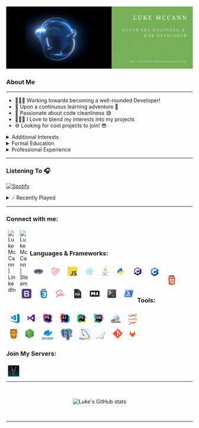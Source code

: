 
<div align="center">

![lukemccann](./assets/images/LukeMcCann.gif)
</div>

### About Me
<hr>

- 👨🏻‍💻 Working towards becoming a well-rounded Developer!
- 🌱 Upon a continuous learning adventure 🛫
- 🧼 Passionate about code cleanliness 😅
- 👨🏻‍🔬 I Love to blend my interests into my projects
- ⚙ Looking for cool projects to join! 😎

<details>
    <summary>Additional Interests</summary>

- 🎸 I love playing my guitars (6, 7, & 8 Strings)
- 🌑 I have a keen interest in Physics & Quantum Mechanics
- 🏋🏻‍♂️ I enjoy Weight Lifting & Running, among other activities 💪🏻
- 📚 I am an avid reader, mostly Non-Fiction & Fantasy Novels
- 🎮 I am both a PC & Console Gamer
- 🎲 I also enjoy card and board games
- 📺 I occassionally watch anime to relax

</details>

<details>
    <summary>Formal Education</summary>

- <details>
    <summary>2015 - 2020 | The University of Huddersfield 🎓</summary>

    - MEng Software Engineering | 1st 📜
    - Bsc Software Engineering | 1st (Hons) 📜

</details>

<details>
    <summary>Professional Experience</summary>

- <details>
    <summary>2021 - Present | DDR-Digital 👨🏻‍💻</summary>

    - Fullstack Developer 📚

- <details>
    <summary>2020 - Present | Connex One 👨🏻‍💻</summary>

    - Backend Developer 🐘

- <details>
    <summary>2017 - 2017 | European University Institute 🌎</summary>

    - Technical Support Officer ⚙

- <details>
    <summary>2014 - 2015 | Citizens Advice Bureau 🌎</summary>

    - Technical Support Engineer ⚙
    - MINTED Frontend Developer ♨

</details>

</details>

<hr>

### Listening To 🎧

[![Spotify](https://novatorem-code-of-the-crescent.vercel.app/api/spotify)](https://open.spotify.com/user/USER_NAME)

<details>
    <summary>🎶 Recently Played</summary>

<div align="center">

[![spotify-github-profile](https://spotify-github-profile.vercel.app/api/view?uid=newtonmccann&cover_image=true&theme=default)](https://github.com/kittinan/spotify-github-profile)

</div>

</details>

<hr>

### Connect with me:

<!-- [<img align="left" alt="planetdebug.tech" style="padding: 5px;" width="22px" src="https://raw.githubusercontent.com/iconic/open-iconic/master/svg/globe.svg" />][website] -->
[<img align="left" alt="Luke McCann | LinkedIn" style="padding: 5px;" width="22px" src="https://cdn.jsdelivr.net/npm/simple-icons@v3/icons/linkedin.svg" />][linkedin]
[<img align="left" alt="Luke McCann | Steam" style="padding: 5px;" width="22px" src="https://cdn.jsdelivr.net/npm/simple-icons@v3/icons/steam.svg" />][steam]
<!-- [<img align="left" alt="Luke McCann | Discord" style="padding: 5px;" width="22px" src="https://cdn.jsdelivr.net/npm/simple-icons@v3/icons/discord.svg" />][discord] -->

<br />
</div>
<br />

### Languages & Frameworks: 

<div align="center">

<img align="left" alt="PHP" width="26px" style="padding: 10px 10px 0;"  src="./assets/images/php.png" />

<img align="left" alt="Laravel" width="26px" style="padding: 10px 10px 0;"  src="./assets/images/laravel.png" />

<img align="left" alt="JavaScript" width="26px" style="padding: 10px 10px 0;"  src="./assets/images/javascript.png" />

<img align="left" alt="React" width="26px" style="padding: 10px 10px 0;"  src="./assets/images/react.png" />

<img align="left" alt="Java" width="18px" style="padding: 10px 10px 0;"  src="./assets/images/java.png" />

<img align="left" alt="Python" width="26px" style="padding: 10px 10px 0;"  src="./assets/images/python.png" />

<img align="left" alt="Csharp" width="26px" style="padding: 10px 10px 0;"  src="./assets/images/csharp.png" />

<img align="left" alt="Cpp" width="26px" style="padding: 10px 10px 0;"  src="./assets/images/cpp.png" />

<br />
<br />

<img align="left" alt="HTML5" width="26px" style="padding: 0 10px 10px 10px;" src="./assets/images/html5.png" />

<img align="left" alt="Bootstrap" width="26px" style="padding: 0 10px 10px 10px;"  src="./assets/images/bootstrap.png" />

<img align="left" alt="CSS3" width="26px" style="padding: 0 10px 10px 10px;;" src="./assets/images/css.png" />

<img align="left" alt="Sass" width="26px" style="padding: 0 10px 10px 10px;"  src="./assets/images/sass.png" />

<img align="left" alt="SQL" width="26px" style="padding: 0 10px 10px 10px;"  src="./assets/images/sql.png" />

<img align="left" alt="Markdown" width="26px" style="padding: 0 10px 10px 10px;"  src="./assets/images/markdown.png" />

<img align="left" alt="Bash" width="26px" style="padding: 0 10px 10px 10px;"  src="./assets/images/bash.png" />

<img align="left" alt="Pwsh" width="26px" style="padding: 0 10px 10px 10px;"  src="./assets/images/powershell.png" />

</div>

<br />
<br />

### Tools: 

<div align="center">

<img align="left" alt="Visual Studio Code" width="26px" style="padding: 10px;" src="./assets/images/vscode.png" />

<img align="left" alt="Visual Studio" width="23px" style="padding: 10px;" src="./assets/images/vs.png" />

<img align="left" alt="PHPStorm" width="26px" style="padding: 10px;" src="./assets/images/phpstorm.png"/>

<img align="left" alt="IntelliJ IDEA" width="26px" style="padding: 10px;" src="./assets/images/intellij.png"/>

<img align="left" alt="Pycharm" width="26px" style="padding: 10px;" src="./assets/images/pycharm.png"/>

<img align="left" alt="DataGrip" width="26px" style="padding: 10px;" src="./assets/images/datagrip.png"/>

<img align="left" alt="PHPMyAdmin" width="26px" style="padding: 10px;" src="./assets/images/phpmyadmin.png"/>

<img align="left" alt="Jupyter Notebooks" width="26px" style="padding: 10px;" src="./assets/images/jupyter.png"/>

<br />
<br />
<br />

<img align="left" alt="Grunt.js" width="20px" style="padding: 0 10px 10px 10px;" src="./assets/images/gruntjs.png" />

<img align="left" alt="Node.js" width="26px" style="padding: 0 10px 10px 10px;" src="./assets/images/nodejs.png"/>

<img align="left" alt="Docker" width="32px" style="padding: 0 10px 10px 10px;" src="./assets/images/docker.png"/>

<img align="left" alt="Postgres" width="30px" style="padding: 0 10px 10px 10px;" src="./assets/images/postgres.png"/>

<img align="left" alt="MYSQL" width="30px" style="padding: 0 10px 2px 10px;" src="./assets/images/mysql.png"/>

<img align="left" alt="MariaDB" width="26px" style="padding: 10px 10px 10px 4px;" src="./assets/images/mariadb.png"/>

<img align="left" alt="Gitbash" width="26px" style="padding: 0 10px 10px 10px;" src="./assets/images/git.png"/>

<img align="left" alt="Gitlab" width="30px" style="padding: 0 5px 10px 2px;" src="./assets/images/gitlab.png"/>

</div>

<br />
<br />

### Join My Servers:
[<img align="left" alt="Valheim" style="padding: 5px;" width="30px" src="./assets/images/valheim.jpg" />][valheim]

<br />
<br />

<hr>
<div align="center">

<br />

![Luke's GitHub stats](https://github-readme-stats-eight-sand.vercel.app/api?username=LukeMcCann&show_icons=true&theme=blue-green)

</div>

<br />

<!-- <details>

<summary> ⚡ Recent Activity</summary> -->

<!--START_SECTION:activity-->

<!--END_SECTION:activity-->

<!-- </details> -->

<hr> 

[website]: https://planetdebug.tech
[linkedin]: https://www.linkedin.com/in/lukemccann-engineering/
[steam]: https://steamcommunity.com/id/Developer-LukeMcCann/

[valheim]: https://server.nitrado.net/eng/toplist/view/8020761